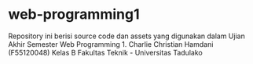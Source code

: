 # web-programming1
Repository ini berisi source code dan assets yang digunakan dalam Ujian Akhir Semester Web Programming 1.
Charlie Christian Hamdani (F55120048) Kelas B
Fakultas Teknik - Universitas Tadulako
